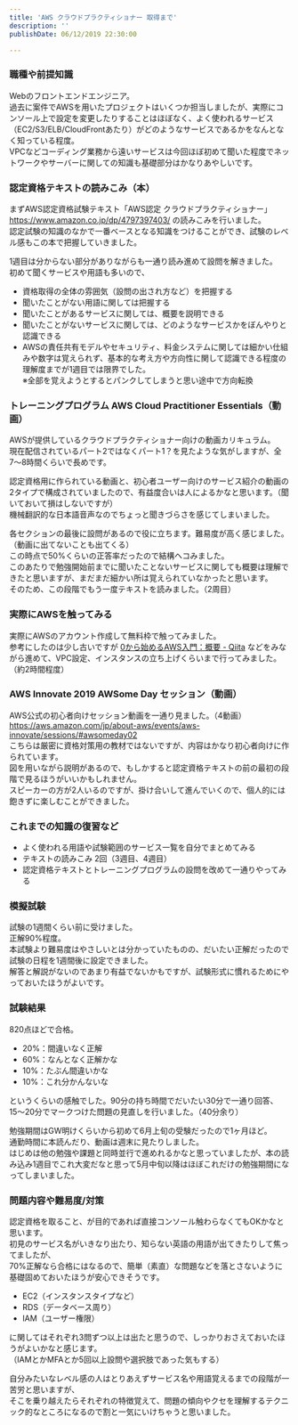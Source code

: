 ```yaml
---
title: 'AWS クラウドプラクティショナー 取得まで'
description: ''
publishDate: 06/12/2019 22:30:00

---
```

<h3>職種や前提知識</h3>

<p>Webのフロントエンドエンジニア。<br/>
過去に案件でAWSを用いたプロジェクトはいくつか担当しましたが、実際にコンソール上で設定を変更したりすることはほぼなく、よく使われるサービス（EC2/S3/ELB/CloudFrontあたり）がどのようなサービスであるかをなんとなく知っている程度。<br/>
VPCなどコーディング業務から遠いサービスは今回ほぼ初めて聞いた程度でネットワークやサーバーに関しての知識も基礎部分はかなりあやしいです。</p>

<h3>認定資格テキストの読みこみ（本）</h3>

<p>まずAWS認定資格試験テキスト「AWS認定 クラウドプラクティショナー」 <a href="https://www.amazon.co.jp/dp/4797397403/">https://www.amazon.co.jp/dp/4797397403/</a> の読みこみを行いました。<br/>
認定試験の知識のなかで一番ベースとなる知識をつけることができ、試験のレベル感もこの本で把握していきました。</p>

<p>1週目は分からない部分がありながらも一通り読み進めて設問を解きました。<br/>
初めて聞くサービスや用語も多いので、</p>

<ul>
<li>資格取得の全体の雰囲気（設問の出され方など）を把握する</li>
<li>聞いたことがない用語に関しては把握する</li>
<li>聞いたことがあるサービスに関しては、概要を説明できる</li>
<li>聞いたことがないサービスに関しては、どのようなサービスかをぼんやりと認識できる</li>
<li>AWSの責任共有モデルやセキュリティ、料金システムに関しては細かい仕組みや数字は覚えられず、基本的な考え方や方向性に関して認識できる程度の理解度までが1週目では限界でした。<br/>
※全部を覚えようとするとパンクしてしまうと思い途中で方向転換</li>
</ul>


<h3>トレーニングプログラム AWS Cloud Practitioner Essentials（動画）</h3>

<p>AWSが提供しているクラウドプラクティショナー向けの動画カリキュラム。<br/>
現在配信されているパート2ではなくパート1？を見たような気がしますが、全7〜8時間くらいで長めです。</p>

<p>認定資格用に作られている動画と、初心者ユーザー向けのサービス紹介の動画の2タイプで構成されていましたので、有益度合いは人によるかなと思います。（聞いておいて損はしないですが）<br/>
機械翻訳的な日本語音声なのでちょっと聞きづらさを感じてしまいました。</p>

<p>各セクションの最後に設問があるので役に立ちます。難易度が高く感じました。（動画に出てないことも出てくる）<br/>
この時点で50%くらいの正答率だったので結構ヘコみました。<br/>
このあたりで勉強開始前までに聞いたことないサービスに関しても概要は理解できたと思いますが、まだまだ細かい所は覚えられていなかったと思います。<br/>
そのため、この段階でもう一度テキストを読みました。（2周目）</p>

<h3>実際にAWSを触ってみる</h3>

<p>実際にAWSのアカウント作成して無料枠で触ってみました。<br/>
参考にしたのは少し古いですが <a href="https://qiita.com/hiroshik1985/items/6433d5de97ac55fedfde">0から始めるAWS入門：概要 - Qiita</a> などをみながら進めて、VPC設定、インスタンスの立ち上げくらいまで行ってみました。（約2時間程度）</p>

<h3>AWS Innovate 2019 AWSome Day セッション（動画）</h3>

<p>AWS公式の初心者向けセッション動画を一通り見ました。（4動画）<br/>
<a href="https://aws.amazon.com/jp/about-aws/events/aws-innovate/sessions/#awsomeday02">https://aws.amazon.com/jp/about-aws/events/aws-innovate/sessions/#awsomeday02</a><br/>
こちらは厳密に資格対策用の教材ではないですが、内容はかなり初心者向けに作られています。<br/>
図を用いながら説明があるので、もしかすると認定資格テキストの前の最初の段階で見るほうがいいかもしれません。<br/>
スピーカーの方が2人いるのですが、掛け合いして進んでいくので、個人的には飽きずに楽しむことができました。</p>

<h3>これまでの知識の復習など</h3>

<ul>
<li>よく使われる用語や試験範囲のサービス一覧を自分でまとめてみる</li>
<li>テキストの読みこみ 2回（3週目、4週目）</li>
<li>認定資格テキストとトレーニングプログラムの設問を改めて一通りやってみる</li>
</ul>


<h3>模擬試験</h3>

<p>試験の1週間くらい前に受けました。<br/>
正解90%程度。<br/>
本試験より難易度はやさしいとは分かっていたものの、だいたい正解だったので試験の日程を1週間後に設定できました。<br/>
解答と解説がないのであまり有益でないかもですが、試験形式に慣れるためにやっておいたほうがよいです。</p>

<h3>試験結果</h3>

<p>820点ほどで合格。</p>

<ul>
<li>20%：間違いなく正解</li>
<li>60%：なんとなく正解かな</li>
<li>10%：たぶん間違いかな</li>
<li>10%：これ分かんないな</li>
</ul>


<p>というくらいの感触でした。90分の持ち時間でだいたい30分で一通り回答、15〜20分でマークつけた問題の見直しを行いました。（40分余り）</p>

<p>勉強期間はGW明けくらいから初めて6月上旬の受験だったので1ヶ月ほど。<br/>
通勤時間に本読んだり、動画は週末に見たりしました。<br/>
はじめは他の勉強や課題と同時並行で進めれるかなと思っていましたが、本の読み込み1週目でこれ大変だなと思って5月中旬以降はほぼこれだけの勉強期間になってしまいました。</p>

<h3>問題内容や難易度/対策</h3>

<p>認定資格を取ること、が目的であれば直接コンソール触わらなくてもOKかなと思います。<br/>
初見のサービス名がいきなり出たり、知らない英語の用語が出てきたりして焦ってましたが、<br/>
70%正解なら合格にはなるので、簡単（素直）な問題などを落とさないように基礎固めておいたほうが安心できそうです。</p>

<ul>
<li>EC2（インスタンスタイプなど）</li>
<li>RDS（データベース周り）</li>
<li>IAM（ユーザー権限）</li>
</ul>


<p>に関してはそれぞれ3問ずつ以上は出たと思うので、しっかりおさえておいたほうがよいかなと感じます。<br/>
（IAMとかMFAとか5回以上設問や選択肢であった気もする）</p>

<p>自分みたいなレベル感の人はとりあえずサービス名や用語覚えるまでの段階が一苦労と思いますが、<br/>
そこを乗り越えたらそれぞれの特徴覚えて、問題の傾向やクセを理解するテクニック的なところになるので割と一気にいけちゃうと思いました。</p>
